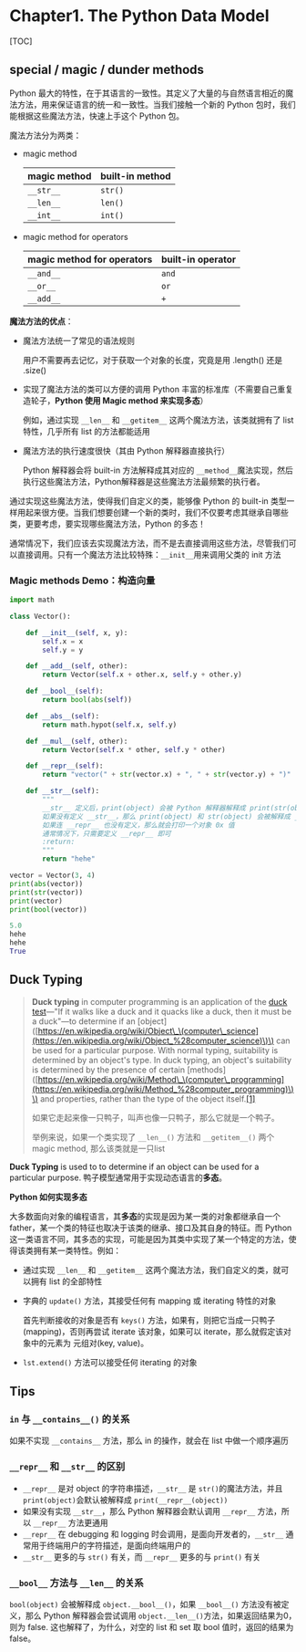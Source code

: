 # Chapter1. The Python Data Model

[TOC]

## special / magic / dunder methods

Python 最大的特性，在于其语言的一致性。其定义了大量的与自然语言相近的魔法方法，用来保证语言的统一和一致性。当我们接触一个新的 Python 包时，我们能根据这些魔法方法，快速上手这个 Python 包。

魔法方法分为两类：

* magic method

  | magic method | built-in method |
  | :--- | :--- |
  | `__str__` | `str()` |
  | `__len__` | `len()` |
  | `__int__` | `int()` |

* magic method for operators

  | magic method for operators | built-in operator |
  | :--- | :--- |
  | `__and__` | `and` |
  | `__or__` | `or` |
  | `__add__` | `+` |

**魔法方法的优点**：

* 魔法方法统一了常见的语法规则

  用户不需要再去记忆，对于获取一个对象的长度，究竟是用 .length\(\) 还是 .size\(\)

* 实现了魔法方法的类可以方便的调用 Python 丰富的标准库（不需要自己重复造轮子，**Python 使用 Magic method 来实现多态**）

  例如，通过实现 `__len__` 和 `__getitem__` 这两个魔法方法，该类就拥有了 list 特性，几乎所有 list 的方法都能适用

* 魔法方法的执行速度很快（其由 Python 解释器直接执行）

  Python 解释器会将 built-in 方法解释成其对应的 `__method__`魔法实现，然后执行这些魔法方法，Python解释器是这些魔法方法最频繁的执行者。

通过实现这些魔法方法，使得我们自定义的类，能够像 Python 的 built-in 类型一样用起来很方便。当我们想要创建一个新的类时，我们不仅要考虑其继承自哪些类，更要考虑，要实现哪些魔法方法，Python 的多态！

通常情况下，我们应该去实现魔法方法，而不是去直接调用这些方法，尽管我们可以直接调用。只有一个魔法方法比较特殊：`__init__`用来调用父类的 init 方法

### Magic methods Demo：构造向量

```python
import math

class Vector():

    def __init__(self, x, y):
        self.x = x
        self.y = y

    def __add__(self, other):
        return Vector(self.x + other.x, self.y + other.y)

    def __bool__(self):
        return bool(abs(self))

    def __abs__(self):
        return math.hypot(self.x, self.y)

    def __mul__(self, other):
        return Vector(self.x * other, self.y * other)

    def __repr__(self):
        return "vector(" + str(vector.x) + ", " + str(vector.y) + ")"

    def __str__(self):
        """
        __str__ 定义后，print(object) 会被 Python 解释器解释成 print(str(object))
        如果没有定义 __str__，那么 print(object) 和 str(object) 会被解释成 __repr__(object)
        如果连 __repr__ 也没有定义，那么就会打印一个对象 0x 值
        通常情况下，只需要定义 __repr__ 即可
        :return:
        """
        return "hehe"

vector = Vector(3, 4)
print(abs(vector))
print(str(vector))
print(vector)
print(bool(vector))

5.0
hehe
hehe
True
```

## Duck Typing

> **Duck typing** in computer programming is an application of the [duck test](https://en.wikipedia.org/wiki/Duck_test)—"If it walks like a duck and it quacks like a duck, then it must be a duck"—to determine if an \[object\]\([https://en.wikipedia.org/wiki/Object\_\(computer\_science](https://en.wikipedia.org/wiki/Object_%28computer_science)\)\) can be used for a particular purpose. With normal typing, suitability is determined by an object's type. In duck typing, an object's suitability is determined by the presence of certain \[methods\]\([https://en.wikipedia.org/wiki/Method\_\(computer\_programming](https://en.wikipedia.org/wiki/Method_%28computer_programming)\)\) and properties, rather than the type of the object itself.[\[1\]](https://en.wikipedia.org/wiki/Duck_typing#cite_note-1)
>
> 如果它走起来像一只鸭子，叫声也像一只鸭子，那么它就是一个鸭子。
>
> 举例来说，如果一个类实现了 `__len__()` 方法和 `__getitem__()` 两个 magic method, 那么该类就是一只list

**Duck Typing** is used to to determine if an object can be used for a particular purpose. 鸭子模型通常用于实现动态语言的**多态**。

**Python 如何实现多态**

大多数面向对象的编程语言，其**多态**的实现是因为某一类的对象都继承自一个 father，某一个类的特征也取决于该类的继承、接口及其自身的特征。而 Python 这一类语言不同，其多态的实现，可能是因为其类中实现了某一个特定的方法，使得该类拥有某一类特性。例如：

* 通过实现 `__len__` 和 `__getitem__` 这两个魔法方法，我们自定义的类，就可以拥有 list 的全部特性
* 字典的 `update()` 方法，其接受任何有 mapping 或 iterating 特性的对象

  首先判断接收的对象是否有 `keys()` 方法，如果有，则把它当成一只鸭子\(mapping\)，否则再尝试 iterate 该对象，如果可以 iterate，那么就假定该对象中的元素为 元组对\(key, value\)。

* `lst.extend()` 方法可以接受任何 iterating 的对象

## Tips

### `in` 与 `__contains__()` 的关系

如果不实现 `__contains__` 方法，那么 in 的操作，就会在 list 中做一个顺序遍历

### `__repr__` 和 `__str__` 的区别

* `__repr__` 是对 object 的字符串描述，`__str__` 是 `str()`的魔法方法，并且 `print(object)`会默认被解释成 `print(__repr__(object))`
* 如果没有实现 `__str__`，那么 Python 解释器会默认调用 `__repr__` 方法，所以 `__repr__` 方法更通用
* `__repr__` 在 debugging 和 logging 时会调用，是面向开发者的，`__str__` 通常用于终端用户的字符描述，是面向终端用户的
* `__str__` 更多的与 `str()` 有关，而 `__repr__` 更多的与 `print()` 有关

### `__bool__` 方法与 `__len__` 的关系

`bool(object)` 会被解释成 `object.__bool__()`，如果 `__bool__()` 方法没有被定义，那么 Python 解释器会尝试调用 `object.__len__()`方法，如果返回结果为0，则为 false. 这也解释了，为什么，对空的 list 和 set 取 bool 值时，返回的结果为 false。

